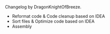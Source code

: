 Changelog by DragonKnightOfBreeze.

* Reformat code & Code cleanup based on IDEA
* Sort files & Optimize code based on IDEA
* Assembly

